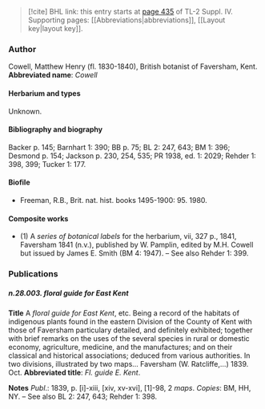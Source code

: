 > [!cite] BHL link: this entry starts at [page 435](https://www.biodiversitylibrary.org/page/33266112) of TL-2 Suppl. IV.
> Supporting pages: [[Abbreviations|abbreviations]], [[Layout key|layout key]].

### Author

Cowell, Matthew Henry (fl. 1830-1840), British botanist of Faversham, Kent. 
**Abbreviated name**: *Cowell*

#### Herbarium and types

Unknown.

#### Bibliography and biography

Backer p. 145; Barnhart 1: 390; BB p. 75; BL 2: 247, 643; BM 1: 396; Desmond p. 154; Jackson p. 230, 254, 535; PR 1938, ed. 1: 2029; Rehder 1: 398, 399; Tucker 1: 177.

#### Biofile

- Freeman, R.B., Brit. nat. hist. books 1495-1900: 95. 1980.

#### Composite works

- (1) A *series of botanical labels* for the herbarium, vii, 327 p., 1841, Faversham 1841 (n.v.), published by W. Pamplin, edited by M.H. Cowell but issued by James E. Smith (BM 4: 1947). – See also Rehder 1: 399.

### Publications

##### n.28.003. floral guide for East Kent

**Title**
A *floral guide for East Kent*, etc. Being a record of the habitats of indigenous plants found in the eastern Division of the County of Kent with those of Faversham particulary detailed, and definitely exhibited; together with brief remarks on the uses of the several species in rural or domestic economy, agriculture, medicine, and the manufactures; and on their classical and historical associations; deduced from various authorities. In two divisions, illustrated by two maps... Faversham (W. Ratcliffe,...) 1839. Oct.
**Abbreviated title**: *Fl. guide E. Kent*.

**Notes**
*Publ*.: 1839, p. \[i\]-xiii, \[xiv, xv-xvi\], \[1\]-98, 2 *maps*. *Copies*: BM, HH, NY. – See also BL 2: 247, 643; Rehder 1: 398.

